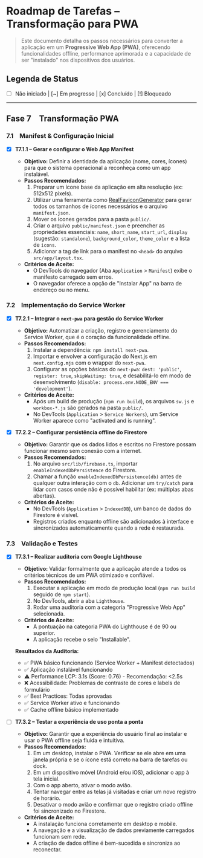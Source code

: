 # Roadmap de Tarefas – Transformação para PWA

> Este documento detalha os passos necessários para converter a aplicação em um **Progressive Web App (PWA)**, oferecendo funcionalidades offline, performance aprimorada e a capacidade de ser "instalado" nos dispositivos dos usuários.

## Legenda de Status

- [ ] Não iniciado | [~] Em progresso | [x] Concluído | [!] Bloqueado

---

## Fase 7 Transformação PWA

### 7.1 Manifest & Configuração Inicial

- [x] **T7.1.1 – Gerar e configurar o Web App Manifest**

  - **Objetivo:** Definir a identidade da aplicação (nome, cores, ícones) para que o sistema operacional a reconheça como um app instalável.
  - **Passos Recomendados:**
    1. Preparar um ícone base da aplicação em alta resolução (ex: 512x512 pixels).
    2. Utilizar uma ferramenta como [RealFaviconGenerator](https://realfavicongenerator.net/) para gerar todos os tamanhos de ícones necessários e o arquivo `manifest.json`.
    3. Mover os ícones gerados para a pasta `public/`.
    4. Criar o arquivo `public/manifest.json` e preencher as propriedades essenciais: `name`, `short_name`, `start_url`, `display` (sugestão: `standalone`), `background_color`, `theme_color` e a lista de `icons`.
    5. Adicionar a tag de link para o manifest no `<head>` do arquivo `src/app/layout.tsx`.
  - **Critérios de Aceite:**
    - O DevTools do navegador (Aba `Application` > `Manifest`) exibe o manifesto carregado sem erros.
    - O navegador oferece a opção de "Instalar App" na barra de endereço ou no menu.

### 7.2 Implementação do Service Worker

- [x] **T7.2.1 – Integrar o `next-pwa` para gestão do Service Worker**

  - **Objetivo:** Automatizar a criação, registro e gerenciamento do Service Worker, que é o coração da funcionalidade offline.
  - **Passos Recomendados:**
    1. Instalar a dependência: `npm install next-pwa`.
    2. Importar e envolver a configuração do Next.js em `next.config.mjs` com o wrapper do `next-pwa`.
    3. Configurar as opções básicas do `next-pwa`: `dest: 'public'`, `register: true`, `skipWaiting: true`, e desabilitá-lo em modo de desenvolvimento (`disable: process.env.NODE_ENV === 'development'`).
  - **Critérios de Aceite:**
    - Após um build de produção (`npm run build`), os arquivos `sw.js` e `workbox-*.js` são gerados na pasta `public/`.
    - No DevTools (`Application` > `Service Workers`), um Service Worker aparece como "activated and is running".

- [x] **T7.2.2 – Configurar persistência offline do Firestore**

  - **Objetivo:** Garantir que os dados lidos e escritos no Firestore possam funcionar mesmo sem conexão com a internet.
  - **Passos Recomendados:**
    1. No arquivo `src/lib/firebase.ts`, importar `enableIndexedDbPersistence` do Firestore.
    2. Chamar a função `enableIndexedDbPersistence(db)` antes de qualquer outra interação com o `db`. Adicionar um `try/catch` para lidar com casos onde não é possível habilitar (ex: múltiplas abas abertas).
  - **Critérios de Aceite:**
    - No DevTools (`Application` > `IndexedDB`), um banco de dados do Firestore é visível.
    - Registros criados enquanto offline são adicionados à interface e sincronizados automaticamente quando a rede é restaurada.

### 7.3 Validação e Testes

- [x] **T7.3.1 – Realizar auditoria com Google Lighthouse**

  - **Objetivo:** Validar formalmente que a aplicação atende a todos os critérios técnicos de um PWA otimizado e confiável.
  - **Passos Recomendados:**
    1. Executar a aplicação em modo de produção local (`npm run build` seguido de `npm start`).
    2. No DevTools, abrir a aba `Lighthouse`.
    3. Rodar uma auditoria com a categoria "Progressive Web App" selecionada.
  - **Critérios de Aceite:**
    - A pontuação na categoria PWA do Lighthouse é de 90 ou superior.
    - A aplicação recebe o selo "Installable".

  **Resultados da Auditoria:**

  - ✅ PWA básico funcionando (Service Worker + Manifest detectados)
  - ✅ Aplicação instalável funcionando
  - ⚠️ Performance LCP: 3.1s (Score: 0.76) - Recomendação: <2.5s
  - ❌ Acessibilidade: Problemas de contraste de cores e labels de formulário
  - ✅ Best Practices: Todas aprovadas
  - ✅ Service Worker ativo e funcionando
  - ✅ Cache offline básico implementado

- [ ] **T7.3.2 – Testar a experiência de uso ponta a ponta**

  - **Objetivo:** Garantir que a experiência do usuário final ao instalar e usar o PWA offline seja fluida e intuitiva.
  - **Passos Recomendados:**
    1. Em um desktop, instalar o PWA. Verificar se ele abre em uma janela própria e se o ícone está correto na barra de tarefas ou dock.
    2. Em um dispositivo móvel (Android e/ou iOS), adicionar o app à tela inicial.
    3. Com o app aberto, ativar o modo avião.
    4. Tentar navegar entre as telas já visitadas e criar um novo registro de horário.
    5. Desativar o modo avião e confirmar que o registro criado offline foi sincronizado no Firestore.
  - **Critérios de Aceite:**
    - A instalação funciona corretamente em desktop e mobile.
    - A navegação e a visualização de dados previamente carregados funcionam sem rede.
    - A criação de dados offline é bem-sucedida e sincroniza ao reconectar.
